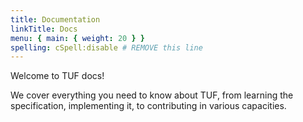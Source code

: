 ```yaml
---
title: Documentation
linkTitle: Docs
menu: { main: { weight: 20 } }
spelling: cSpell:disable # REMOVE this line
---
```



Welcome to TUF docs!

We cover everything you need to know about TUF, from learning the specification, implementing it, to contributing in various capacities.   